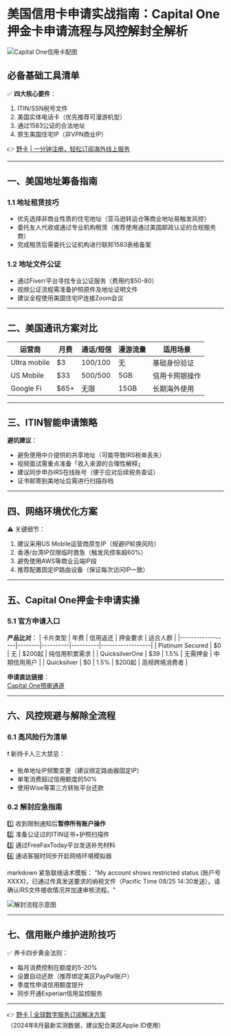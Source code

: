 # 美国信用卡申请实战指南：Capital One押金卡申请流程与风控解封全解析

![Capital One信用卡配图](https://bbtdd.com/wp-content/uploads/img/9718933177213.webp)

## 必备基础工具清单
✅ **四大核心要件**：
1. ITIN/SSN税号文件
2. 美国实体电话卡（优先推荐可漫游机型）
3. 通过1583公证的合法地址
4. 原生美国住宅IP（非VPN商业IP）

👉  [野卡 | 一分钟注册，轻松订阅海外线上服务](https://bbtdd.com/yeka)

---

## 一、美国地址筹备指南
### 1.1 地址租赁技巧
- 优先选择非商业性质的住宅地址（亚马逊转运仓等商业地址易触发风控）
- 委托友人代收或通过专业机构租赁（推荐使用通过美国邮政认证的合规服务商）
- 完成租赁后需委托公证机构进行联邦1583表格备案

### 1.2 地址文件公证
- 通过Fiverr平台寻找专业公证服务（费用约$50-80）
- 视频公证流程需准备护照原件及地址证明文件
- 建议全程使用美国住宅IP连接Zoom会议

---

## 二、美国通讯方案对比
| 运营商       | 月费   | 通话/短信 | 漫游流量 | 适用场景         |
|--------------|--------|-----------|----------|------------------|
| Ultra mobile | $3     | 100/100   | 无       | 基础身份验证     |
| US Mobile    | $33    | 500/500   | 5GB      | 信用卡网银操作   |
| Google Fi    | $65+   | 无限      | 15GB     | 长期海外使用     |

---

## 三、ITIN智能申请策略
**避坑建议**：
- 避免使用中介提供的共享地址（可能导致IRS税单丢失）
- 视频面试需重点准备「收入来源的合理性解释」
- 建议同步申办IRS在线账号（便于应对后续税务查证）
- 证书邮寄到美地址后需进行扫描存档

---

## 四、网络环境优化方案
⚠️ 关键细节：
1. 建议采用US Mobile运营商原生IP（规避IP轮换风险）
2. 香港/台湾IP仅限临时救急（触发风控率超60%）
3. 避免使用AWS等商业云端IP段
4. 推荐配置固定IP路由设备（保证每次访问IP一致）

---

## 五、Capital One押金卡申请实操

### 5.1 官方申请入口
**产品比对**：
| 卡片类型         | 年费   | 信用返还 | 押金要求 | 适合人群         |
|------------------|--------|----------|----------|------------------|
| Platinum Secured | $0     | 无       | $200起   | 纯信用积累需求   |
| QuicksilverOne   | $39    | 1.5%     | 无需押金 | 中期信用用户     |
| Quicksilver      | $0     | 1.5%     | $200起   | 高频跨境消费者   |

**申请直达链接**：  
[Capital One预审通道](https://bit.ly/c1ky)

---

## 六、风控规避与解除全流程
### 6.1 高风险行为清单
❗️ 新持卡人三大禁忌：
- 账单地址IP频繁变更（建议绑定路由器固定IP）
- 单笔消费超过信用额度的50%
- 使用Wise等第三方转账平台还款

### 6.2 解封应急指南
1️⃣ 收到限制通知后**暂停所有账户操作**  
2️⃣ 准备公证过的ITIN证书+护照扫描件  
3️⃣ 通过FreeFaxToday平台发送补充材料  
4️⃣ 通话客服时同步开启网络环境模拟器  

markdown
紧急联络话术模板：
"My account shows restricted status (账户号XXXX)，已通过传真发送要求的纳税文件（Pacific Time 08/25 14:30发送）。请确认IRS文件接收情况并加速审核流程。"


![解封流程示意图](https://bbtdd.com/wp-content/uploads/img/5518306840.webp)

---

## 七、信用账户维护进阶技巧
✅ 养卡四步黄金法则：
- 每月消费控制在额度的5-20%
- 设置自动还款（推荐绑定美区PayPal账户）
- 季度性申请信用额度提升
- 同步开通Experian信用监控服务

---

👉 [野卡 | 全球数字服务订阅解决方案](https://bbtdd.com/yeka)  
（2024年8月最新实测数据，建议配合美区Apple ID使用）